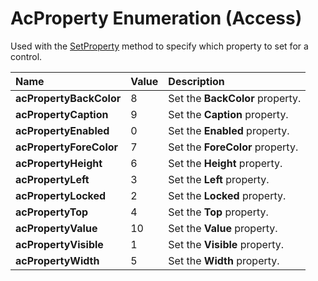 
# AcProperty Enumeration (Access)

Used with the [SetProperty](32347eb6-115d-36c5-4c18-eab7e7422b78.md) method to specify which property to set for a control.



|**Name**|**Value**|**Description**|
|:-----|:-----|:-----|
|**acPropertyBackColor**|8|Set the  **BackColor** property.|
|**acPropertyCaption**|9|Set the  **Caption** property.|
|**acPropertyEnabled**|0|Set the  **Enabled** property.|
|**acPropertyForeColor**|7|Set the  **ForeColor** property.|
|**acPropertyHeight**|6|Set the  **Height** property.|
|**acPropertyLeft**|3|Set the  **Left** property.|
|**acPropertyLocked**|2|Set the  **Locked** property.|
|**acPropertyTop**|4|Set the  **Top** property.|
|**acPropertyValue**|10|Set the  **Value** property.|
|**acPropertyVisible**|1|Set the  **Visible** property.|
|**acPropertyWidth**|5|Set the  **Width** property.|
